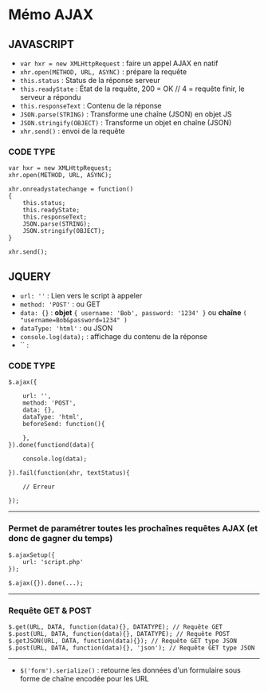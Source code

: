 # Mémo AJAX

## JAVASCRIPT

- `var hxr = new XMLHttpRequest` : faire un appel AJAX en natif
- `xhr.open(METHOD, URL, ASYNC)` : prépare la requête
- `this.status` : Status de la réponse serveur
- `this.readyState` : État de la requête, 200 = OK // 4 = requête finir, le serveur a répondu
- `this.responseText` : Contenu de la réponse
- `JSON.parse(STRING)` : Transforme une chaîne (JSON) en objet JS
- `JSON.stringify(OBJECT)` : Transforme un objet en chaîne (JSON)
- `xhr.send()` : envoi de la requête

### CODE TYPE

```
var hxr = new XMLHttpRequest;
xhr.open(METHOD, URL, ASYNC);

xhr.onreadystatechange = function()
{
    this.status;
    this.readyState;
    this.responseText;
    JSON.parse(STRING);
    JSON.stringify(OBJECT);
}

xhr.send();
```

## JQUERY

- `url: ''` : Lien vers le script à appeler
- `method: 'POST'` : ou GET
- `data: {}` : **objet** `{ username: 'Bob', password: '1234' }` ou **chaîne** `( "username=Bob&password=1234" )`
- `dataType: 'html'` : ou JSON
- `console.log(data);` : affichage du contenu de la réponse
- `` : 

### CODE TYPE

```
$.ajax({

    url: '',
    method: 'POST',
    data: {},
    dataType: 'html',
    beforeSend: function(){

    },
}).done(functiond(data){

    console.log(data);

}).fail(function(xhr, textStatus){

    // Erreur

});
```

---

### Permet de paramétrer toutes les prochaînes requêtes AJAX (et donc de gagner du temps)


```
$.ajaxSetup({
    url: 'script.php'
});

$.ajax({}).done(...);
```

---

### Requête GET & POST

```
$.get(URL, DATA, function(data){}, DATATYPE); // Requête GET
$.post(URL, DATA, function(data){}, DATATYPE); // Requête POST
$.getJSON(URL, DATA, function(data){}); // Requête GET type JSON
$.post(URL, DATA, function(data){}, 'json'); // Requête GET type JSON
```

--- 

- `$('form').serialize()` : retourne les données d'un formulaire sous forme de chaîne encodée pour les URL